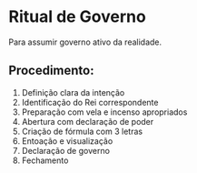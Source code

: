 # Ritual de Governo

Para assumir governo ativo da realidade.

## Procedimento:
1. Definição clara da intenção
2. Identificação do Rei correspondente
3. Preparação com vela e incenso apropriados
4. Abertura com declaração de poder
5. Criação de fórmula com 3 letras
6. Entoação e visualização
7. Declaração de governo
8. Fechamento